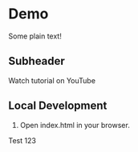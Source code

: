 # Demo

Some plain text!

## Subheader

Watch tutorial on YouTube

## Local Development

1. Open index.html in your browser.

Test 123

